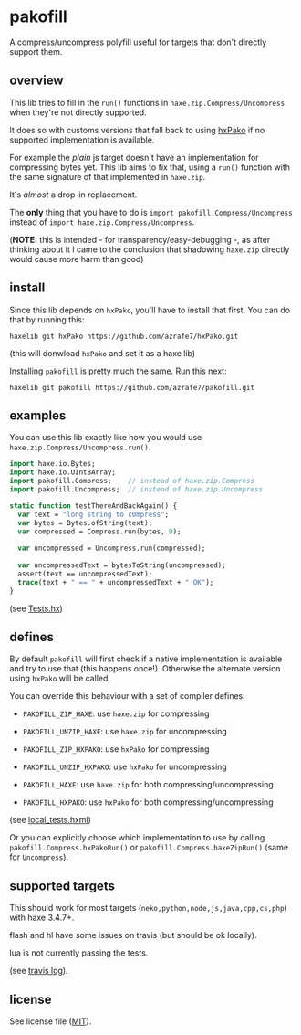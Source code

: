 # pakofill
A compress/uncompress polyfill useful for targets that don't directly support them.

## overview
This lib tries to fill in the `run()` functions in `haxe.zip.Compress/Uncompress` when they're not directly supported. 

It does so with customs versions that fall back to using [hxPako](https://github.com/azrafe7/hxPako) if no supported implementation is available.

For example the _plain_ js target doesn't have an implementation for compressing bytes yet. This lib aims to fix that, using a `run()` function with the same signature of that implemented in `haxe.zip`.

It's _almost_ a drop-in replacement. 

The **only** thing that you have to do is `import pakofill.Compress/Uncompress` instead of `import haxe.zip.Compress/Uncompress`.

(**NOTE:** this is intended - for transparency/easy-debugging -, as after thinking about it I came to the conclusion that shadowing `haxe.zip` directly would cause more harm than good)

## install
Since this lib depends on `hxPako`, you'll have to install that first.
You can do that by running this:

`haxelib git hxPako https://github.com/azrafe7/hxPako.git`

(this will donwload `hxPako` and set it as a haxe lib)

Installing `pakofill` is pretty much the same. Run this next:

`haxelib git pakofill https://github.com/azrafe7/pakofill.git`

## examples
You can use this lib exactly like how you would use `haxe.zip.Compress/Uncompress.run()`.

```haxe
import haxe.io.Bytes;
import haxe.io.UInt8Array;
import pakofill.Compress;    // instead of haxe.zip.Compress
import pakofill.Uncompress;  // instead of haxe.zip.Uncompress

static function testThereAndBackAgain() {
  var text = "long string to c0mpress";
  var bytes = Bytes.ofString(text);
  var compressed = Compress.run(bytes, 9);
  
  var uncompressed = Uncompress.run(compressed);
  
  var uncompressedText = bytesToString(uncompressed);
  assert(text == uncompressedText);
  trace(text + " == " + uncompressedText + " OK");
}
```

(see [Tests.hx](test/Tests.hx))

## defines
By default `pakofill` will first check if a native implementation is available and try to use that (this happens once!). Otherwise the alternate version using `hxPako` will be called.

You can override this behaviour with a set of compiler defines:
 - `PAKOFILL_ZIP_HAXE`: use `haxe.zip` for compressing
 - `PAKOFILL_UNZIP_HAXE`: use `haxe.zip` for uncompressing
 - `PAKOFILL_ZIP_HXPAKO`: use `hxPako` for compressing
 - `PAKOFILL_UNZIP_HXPAKO`: use `hxPako` for uncompressing
 
 - `PAKOFILL_HAXE`: use `haxe.zip` for both compressing/uncompressing
 - `PAKOFILL_HXPAKO`: use `hxPako` for both compressing/uncompressing

(see [local_tests.hxml](local_tests.hxml))

Or you can explicitly choose which implementation to use by calling `pakofill.Compress.hxPakoRun()` or `pakofill.Compress.haxeZipRun()` (same for `Uncompress`). 

## supported targets
This should work for most targets (`neko,python,node,js,java,cpp,cs,php`) with haxe 3.4.7+.

flash and hl have some issues on travis (but should be ok locally).

lua is not currently passing the tests.

(see [travis log](https://travis-ci.org/azrafe7/pakofill)).

## license
See license file ([MIT](LICENSE)).